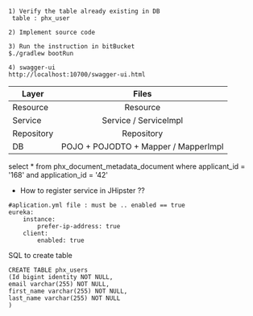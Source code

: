 
#

```
1) Verify the table already existing in DB
 table : phx_user
 
2) Implement source code

3) Run the instruction in bitBucket
$./gradlew bootRun

4) swagger-ui
http://localhost:10700/swagger-ui.html

```

| Layer       | Files         | 
| ------------- |:-------------:| 
| Resource      | Resource  | 
|Service     |  Service / ServiceImpl    | 
| Repository      | Repository      | 
| DB | POJO + POJODTO + Mapper / MapperImpl     | 


select * from phx_document_metadata_document
where applicant_id = '168' and application_id = '42'

* How to register service in JHipster ??
```
#aplication.yml file : must be .. enabled == true
eureka:
    instance:
        prefer-ip-address: true
    client:
        enabled: true
```

SQL to create table
```
CREATE TABLE phx_users
(Id bigint identity NOT NULL,
email varchar(255) NOT NULL,
first_name varchar(255) NOT NULL,
last_name varchar(255) NOT NULL
)
```
